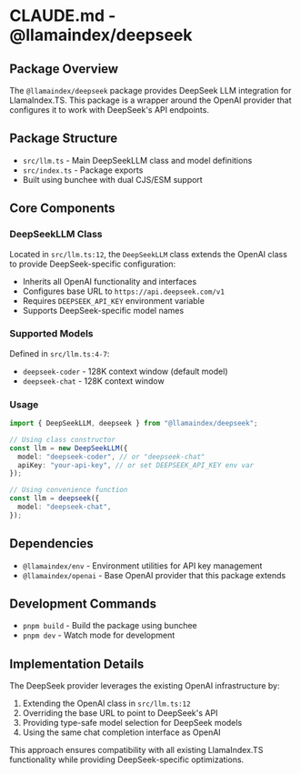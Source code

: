 # CLAUDE.md - @llamaindex/deepseek

## Package Overview

The `@llamaindex/deepseek` package provides DeepSeek LLM integration for LlamaIndex.TS. This package is a wrapper around the OpenAI provider that configures it to work with DeepSeek's API endpoints.

## Package Structure

- `src/llm.ts` - Main DeepSeekLLM class and model definitions
- `src/index.ts` - Package exports
- Built using bunchee with dual CJS/ESM support

## Core Components

### DeepSeekLLM Class

Located in `src/llm.ts:12`, the `DeepSeekLLM` class extends the OpenAI class to provide DeepSeek-specific configuration:

- Inherits all OpenAI functionality and interfaces
- Configures base URL to `https://api.deepseek.com/v1`
- Requires `DEEPSEEK_API_KEY` environment variable
- Supports DeepSeek-specific model names

### Supported Models

Defined in `src/llm.ts:4-7`:

- `deepseek-coder` - 128K context window (default model)
- `deepseek-chat` - 128K context window

### Usage

```typescript
import { DeepSeekLLM, deepseek } from "@llamaindex/deepseek";

// Using class constructor
const llm = new DeepSeekLLM({
  model: "deepseek-coder", // or "deepseek-chat"
  apiKey: "your-api-key", // or set DEEPSEEK_API_KEY env var
});

// Using convenience function
const llm = deepseek({
  model: "deepseek-chat",
});
```

## Dependencies

- `@llamaindex/env` - Environment utilities for API key management
- `@llamaindex/openai` - Base OpenAI provider that this package extends

## Development Commands

- `pnpm build` - Build the package using bunchee
- `pnpm dev` - Watch mode for development

## Implementation Details

The DeepSeek provider leverages the existing OpenAI infrastructure by:

1. Extending the OpenAI class in `src/llm.ts:12`
2. Overriding the base URL to point to DeepSeek's API
3. Providing type-safe model selection for DeepSeek models
4. Using the same chat completion interface as OpenAI

This approach ensures compatibility with all existing LlamaIndex.TS functionality while providing DeepSeek-specific optimizations.
